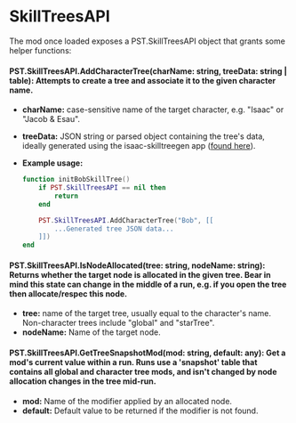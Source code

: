 # SkillTreesAPI

The mod once loaded exposes a PST.SkillTreesAPI object that grants some helper functions:

#### **PST.SkillTreesAPI.AddCharacterTree(charName: string, treeData: string | table):** Attempts to create a tree and associate it to the given character name.

- **charName:** case-sensitive name of the target character, e.g. "Isaac" or "Jacob & Esau".
- **treeData:** JSON string or parsed object containing the tree's data, ideally generated using the isaac-skilltreegen app ([found here](https://github.com/AbAeterno8445/isaac-skilltreegen)).

- **Example usage:**

  ```lua
  function initBobSkillTree()
      if PST.SkillTreesAPI == nil then
          return
      end

      PST.SkillTreesAPI.AddCharacterTree("Bob", [[
          ...Generated tree JSON data...
      ]])
  end
  ```

#### **PST.SkillTreesAPI.IsNodeAllocated(tree: string, nodeName: string):** Returns whether the target node is allocated in the given tree. Bear in mind this state can change in the middle of a run, e.g. if you open the tree then allocate/respec this node.

- **tree:** name of the target tree, usually equal to the character's name. Non-character trees include "global" and "starTree".
- **nodeName:** Name of the target node.

#### **PST.SkillTreesAPI.GetTreeSnapshotMod(mod: string, default: any):** Get a mod's current value within a run. Runs use a 'snapshot' table that contains all global and character tree mods, and isn't changed by node allocation changes in the tree mid-run.

- **mod:** Name of the modifier applied by an allocated node.
- **default:** Default value to be returned if the modifier is not found.
